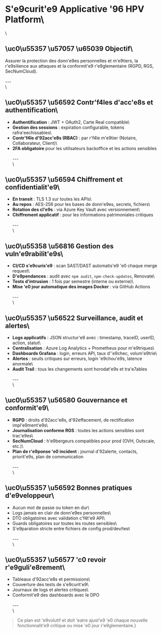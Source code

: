 # S\'e9curit\'e9 Applicative \'96 HPV Platform\
\
## \uc0\u55357 \u57057 \u65039  Objectif\
Assurer la protection des donn\'e9es personnelles et m\'e9tiers, la r\'e9silience aux attaques et la conformit\'e9 r\'e9glementaire (RGPD, RGS, SecNumCloud).\
\
---\
\
## \uc0\u55357 \u56592  Contr\'f4les d'acc\'e8s et authentification\
- **Authentification** : JWT + OAuth2, Carte Real compatible\
- **Gestion des sessions** : expiration configurable, tokens rafra\'eechissables\
- **Contr\'f4le d\'92acc\'e8s (RBAC)** : par r\'f4le m\'e9tier (Notaire, Collaborateur, Client)\
- **2FA obligatoire** pour les utilisateurs backoffice et les actions sensibles\
\
---\
\
## \uc0\u55357 \u56594  Chiffrement et confidentialit\'e9\
- **En transit** : TLS 1.3 sur toutes les APIs\
- **Au repos** : AES-256 pour les bases de donn\'e9es, secrets, fichiers\
- **Rotation des cl\'e9s** : via Azure Key Vault avec versionnement\
- **Chiffrement applicatif** : pour les informations patrimoniales critiques\
\
---\
\
## \uc0\u55358 \u56816  Gestion des vuln\'e9rabilit\'e9s\
- **CI/CD s\'e9curis\'e9** : scan SAST/DAST automatis\'e9 \'e0 chaque merge request\
- **D\'e9pendances** : audit avec `npm audit`, `npm-check-updates`, Renovate\
- **Tests d'intrusion** : 1 fois par semestre (interne ou externe)\
- **Mise \'e0 jour automatique des images Docker** : via GitHub Actions\
\
---\
\
## \uc0\u55357 \u56522  Surveillance, audit et alertes\
- **Logs applicatifs** : JSON structur\'e9 avec : timestamp, traceID, userID, action, statut\
- **Centralisation** : Azure Log Analytics + Prometheus pour m\'e9triques\
- **Dashboards Grafana** : login, erreurs API, taux d'\'e9chec, volum\'e9trie\
- **Alertes** : seuils critiques sur erreurs, login \'e9chou\'e9s, latence anormale\
- **Audit Trail** : tous les changements sont horodat\'e9s et tra\'e7ables\
\
---\
\
## \uc0\u55357 \u56580  Gouvernance et conformit\'e9\
- **RGPD** : droits d\'92acc\'e8s, d\'92effacement, de rectification impl\'e9ment\'e9s\
- **Journalisation conforme RGS** : toutes les actions sensibles sont trac\'e9es\
- **SecNumCloud** : h\'e9bergeurs compatibles pour prod (OVH, Outscale, etc.)\
- **Plan de r\'e9ponse \'e0 incident** : journal d\'92alerte, contacts, priorit\'e9s, plan de communication\
\
---\
\
## \uc0\u55357 \u56592  Bonnes pratiques d\'e9veloppeur\
- Aucun mot de passe ou token en dur\
- Logs jamais en clair de donn\'e9es personnelles\
- DTO obligatoires avec validation c\'f4t\'e9 API\
- Guards obligatoires sur toutes les routes sensibles\
- S\'e9paration stricte entre fichiers de config prod/dev/test\
\
---\
\
## \uc0\u55357 \u56577  \'c0 revoir r\'e9guli\'e8rement\
- Tableaux d\'92acc\'e8s et permissions\
- Couverture des tests de s\'e9curit\'e9\
- Journaux de logs et alertes critiques\
- Conformit\'e9 des dashboards avec le DPO\
\
---\
\
> Ce plan est \'e9volutif et doit \'eatre ajust\'e9 \'e0 chaque nouvelle fonctionnalit\'e9 critique ou mise \'e0 jour r\'e9glementaire.}